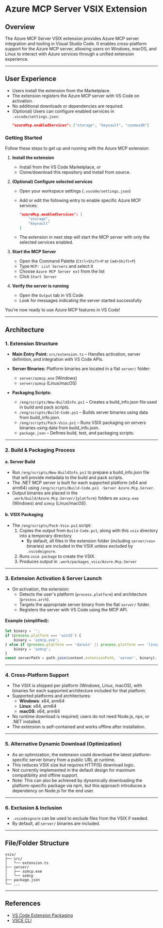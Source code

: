 # Azure MCP Server VSIX Extension

## Overview

The Azure MCP Server VSIX extension provides Azure MCP server integration and tooling in Visual Studio Code. It enables cross-platform support for the Azure MCP server, allowing users on Windows, macOS, and Linux to interact with Azure services through a unified extension experience.

---

## User Experience

- Users install the extension from the Marketplace.
- The extension registers the Azure MCP server with VS Code on activation.
- No additional downloads or dependencies are required.
- (Optional) Users can configure enabled services in `.vscode/settings.json`:
  ```json
  "azureMcp.enabledServices": ["storage", "keyvault", "cosmosdb"]
  ```


### Getting Started

Follow these steps to get up and running with the Azure MCP extension:

1. **Install the extension**
	- Install from the VS Code Marketplace, or
	- Clone/download this repository and install from source.

2. **(Optional) Configure selected services**
	 - Open your workspace settings (`.vscode/settings.json`)
	 - Add or edit the following entry to enable specific Azure MCP services:

		 ```json
		 "azureMcp.enabledServices": [
			 "storage",
			 "keyvault"
		 ]
		 ```
	 - The extension in next step will start the MCP server with only the selected services enabled.

3. **Start the MCP Server**
	- Open the Command Palette (`Ctrl+Shift+P` or `Cmd+Shift+P`)
	- Type `MCP: List Servers` and select it
	- Choose `Azure MCP Server ext` from the list
	- Click `Start Server`

4. **Verify the server is running**
	- Open the `Output` tab in VS Code
	- Look for messages indicating the server started successfully

You're now ready to use Azure MCP features in VS Code!

---

## Architecture

### 1. Extension Structure

- **Main Entry Point:**
  `src/extension.ts` – Handles activation, server definition, and integration with VS Code APIs.


- **Server Binaries:**
  Platform binaries are located in a flat `server/` folder:
  - `server/azmcp.exe` (Windows)
  - `server/azmcp` (Linux/macOS)

- **Packaging Scripts:**
  - `/eng/scripts/New-BuildInfo.ps1` – Creates a build_info.json file used in build and pack scripts.
  - `/eng/scripts/Build-Code.ps1` – Builds server binaries using data from build_info.json.
  - `/eng/scripts/Pack-Vsix.ps1` – Runs VSIX packaging on servers binaries using data from build_info.json.
  - `package.json` – Defines build, test, and packaging scripts.

---

### 2. Build & Packaging Process

#### a. Server Build

- Run `/eng/scripts/New-BuildInfo.ps1` to prepare a build_info.json file that will provide metadata to the build and pack scripts.
- The .NET MCP server is built for each supported platform (x64 and arm64) using `/eng/scripts/Build-Code.ps1 -Server Azure.Mcp.Server`.
- Output binaries are placed in the `.work/build/Azure.Mcp.Server/{platform}` folders as `azmcp.exe` (Windows) and `azmcp` (Linux/macOS).

#### b. VSIX Packaging

- The `/eng/scripts/Pack-Vsix.ps1` script:
  1. Copies the output from `Build-Code.ps1`, along with this `vsix` directory into a temporary directory
     - By default, all files in the extension folder (including `server/<os>` binaries) are included in the VSIX unless excluded by `.vscodeignore`.
  2. Runs `vsce package` to create the VSIX.
  3. Produces output in `.work/packages_vsix/Azure.Mcp.Server`
---

### 3. Extension Activation & Server Launch

- On activation, the extension:
  - Detects the user's platform (`process.platform`) and architecture (`process.arch`).
  - Targets the appropriate server binary from the flat `server/` folder.
  - Registers the server with VS Code using the MCP API.

#### Example (simplified):

```typescript
let binary = '';
if (process.platform === 'win32') {
    binary = 'azmcp.exe';
} else if (process.platform === 'darwin' || process.platform === 'linux') {
    binary = 'azmcp';
}
const serverPath = path.join(context.extensionPath, 'server', binary);
```

---


### 4. Cross-Platform Support

- The VSIX is shipped per platform (Windows, Linux, macOS), with binaries for each supported architecture included for that platform.
- Supported platforms and architectures:
  - **Windows**: x64, arm64
  - **Linux**: x64, arm64
  - **macOS**: x64, arm64
- No runtime download is required; users do not need Node.js, npx, or .NET installed.
- The extension is self-contained and works offline after installation.

---

### 5. Alternative Dynamic Download (Optimization)

- As an optimization, the extension could download the latest platform-specific server binary from a public URL at runtime.
- This reduces VSIX size but requires HTTP(S) download logic.
- Not currently implemented in the default design for maximum compatibility and offline support.
- Note: This can also be achieved by dynamically downloading the platform-specific package via npm, but this approach introduces a dependency on Node.js for the end user.
---


### 6. Exclusion & Inclusion

- `.vscodeignore` can be used to exclude files from the VSIX if needed.
- By default, all `server/` binaries are included.

---


## File/Folder Structure

```
vsix/
├── src/
│   └── extension.ts
├── server/
│   ├── azmcp.exe
│   └── azmcp
├── package.json
└── ...
```

---

## References

- [VS Code Extension Packaging](https://code.visualstudio.com/api/working-with-extensions/publishing-extension)
- [VSCE CLI](https://code.visualstudio.com/api/working-with-extensions/publishing-extension#vsce)
